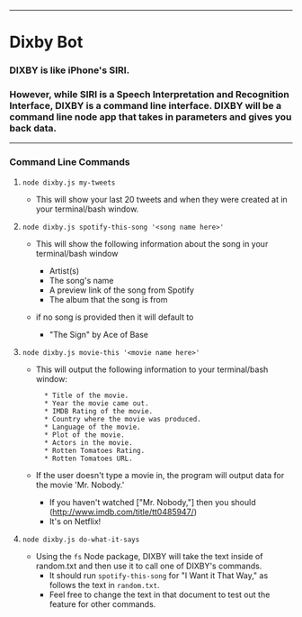 ----------------------------------------------
# Dixby Bot

### DIXBY is like iPhone's SIRI. 
### However, while SIRI is a Speech Interpretation and Recognition Interface, DIXBY is a command line interface. DIXBY will be a command line node app that takes in parameters and gives you back data.
----------------------------------------------

### Command Line Commands

1. `node dixby.js my-tweets`

   * This will show your last 20 tweets and when they were created at in your terminal/bash window.

2. `node dixby.js spotify-this-song '<song name here>'`

   * This will show the following information about the song in your terminal/bash window
     * Artist(s)
     * The song's name
     * A preview link of the song from Spotify
     * The album that the song is from

   * if no song is provided then it will default to
     * "The Sign" by Ace of Base

3. `node dixby.js movie-this '<movie name here>'`

   * This will output the following information to your terminal/bash window:

     ```
       * Title of the movie.
       * Year the movie came out.
       * IMDB Rating of the movie.
       * Country where the movie was produced.
       * Language of the movie.
       * Plot of the movie.
       * Actors in the movie.
       * Rotten Tomatoes Rating.
       * Rotten Tomatoes URL.
     ```

   * If the user doesn't type a movie in, the program will output data for the movie 'Mr. Nobody.'
     * If you haven't watched ["Mr. Nobody,"] then you should (http://www.imdb.com/title/tt0485947/)
     * It's on Netflix!

4. `node dixby.js do-what-it-says`
   * Using the `fs` Node package, DIXBY will take the text inside of random.txt and then use it to call one of DIXBY's commands.
     * It should run `spotify-this-song` for "I Want it That Way," as follows the text in `random.txt`.
     * Feel free to change the text in that document to test out the feature for other commands.

